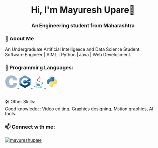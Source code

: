 <h1 align="center">Hi, I'm Mayuresh Upare👋</h1>
<h3 align="center">An Engineering student from Maharashtra</h3>
<h3> 🚀 About Me </h3>

An Undergraduate Artificial Intelligence and Data Science Student.
<br>
Software Engineer | AIML | Python | Java | Web Development.

<h3> 💼 Programming Languages: </h3>

<p align="left">
  <a href="https://www.cprogramming.com/" target="_blank" rel="noreferrer">
    <img src="https://raw.githubusercontent.com/devicons/devicon/master/icons/c/c-original.svg" alt="c" width="40" height="40"/>
  </a>
  <a href="https://www.w3schools.com/cpp/" target="_blank" rel="noreferrer">
    <img src="https://raw.githubusercontent.com/devicons/devicon/master/icons/cplusplus/cplusplus-original.svg" alt="cplusplus" width="40" height="40"/>
  </a>
  <a href="https://www.java.com" target="_blank" rel="noreferrer">
    <img src="https://raw.githubusercontent.com/devicons/devicon/master/icons/java/java-original.svg" alt="java" width="40" height="40"/>
  </a>
  <a href="https://www.python.org" target="_blank" rel="noreferrer">
    <img src="https://raw.githubusercontent.com/devicons/devicon/master/icons/python/python-original.svg" alt="python" width="40" height="40"/>
  </a>
</p>
<br>
🛠 Other Skills:
<br>
Good knowledge: Video editing,
Graphics designing,
Motion graphics,
AI tools.

<h3 align="left">📫 Connect with me:</h3>
<p align="left">
  <a href="https://linkedin.com/in/mayureshupare" target="_blank">
    <img align="center" src="https://raw.githubusercontent.com/rahuldkjain/github-profile-readme-generator/master/src/images/icons/Social/linked-in-alt.svg" alt="mayureshupare" height="30" width="40" />
  </a>



